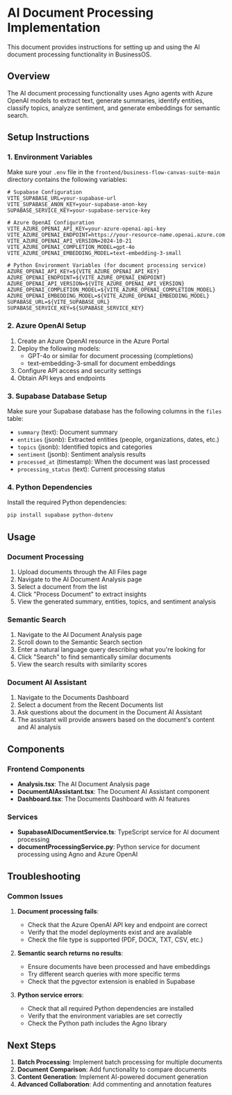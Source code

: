 # AI Document Processing Implementation

This document provides instructions for setting up and using the AI document processing functionality in BusinessOS.

## Overview

The AI document processing functionality uses Agno agents with Azure OpenAI models to extract text, generate summaries, identify entities, classify topics, analyze sentiment, and generate embeddings for semantic search.

## Setup Instructions

### 1. Environment Variables

Make sure your `.env` file in the `frontend/business-flow-canvas-suite-main` directory contains the following variables:

```
# Supabase Configuration
VITE_SUPABASE_URL=your-supabase-url
VITE_SUPABASE_ANON_KEY=your-supabase-anon-key
SUPABASE_SERVICE_KEY=your-supabase-service-key

# Azure OpenAI Configuration
VITE_AZURE_OPENAI_API_KEY=your-azure-openai-api-key
VITE_AZURE_OPENAI_ENDPOINT=https://your-resource-name.openai.azure.com
VITE_AZURE_OPENAI_API_VERSION=2024-10-21
VITE_AZURE_OPENAI_COMPLETION_MODEL=gpt-4o
VITE_AZURE_OPENAI_EMBEDDING_MODEL=text-embedding-3-small

# Python Environment Variables (for document processing service)
AZURE_OPENAI_API_KEY=${VITE_AZURE_OPENAI_API_KEY}
AZURE_OPENAI_ENDPOINT=${VITE_AZURE_OPENAI_ENDPOINT}
AZURE_OPENAI_API_VERSION=${VITE_AZURE_OPENAI_API_VERSION}
AZURE_OPENAI_COMPLETION_MODEL=${VITE_AZURE_OPENAI_COMPLETION_MODEL}
AZURE_OPENAI_EMBEDDING_MODEL=${VITE_AZURE_OPENAI_EMBEDDING_MODEL}
SUPABASE_URL=${VITE_SUPABASE_URL}
SUPABASE_SERVICE_KEY=${SUPABASE_SERVICE_KEY}
```

### 2. Azure OpenAI Setup

1. Create an Azure OpenAI resource in the Azure Portal
2. Deploy the following models:
   - GPT-4o or similar for document processing (completions)
   - text-embedding-3-small for document embeddings
3. Configure API access and security settings
4. Obtain API keys and endpoints

### 3. Supabase Database Setup

Make sure your Supabase database has the following columns in the `files` table:

- `summary` (text): Document summary
- `entities` (jsonb): Extracted entities (people, organizations, dates, etc.)
- `topics` (jsonb): Identified topics and categories
- `sentiment` (jsonb): Sentiment analysis results
- `processed_at` (timestamp): When the document was last processed
- `processing_status` (text): Current processing status

### 4. Python Dependencies

Install the required Python dependencies:

```bash
pip install supabase python-dotenv
```

## Usage

### Document Processing

1. Upload documents through the All Files page
2. Navigate to the AI Document Analysis page
3. Select a document from the list
4. Click "Process Document" to extract insights
5. View the generated summary, entities, topics, and sentiment analysis

### Semantic Search

1. Navigate to the AI Document Analysis page
2. Scroll down to the Semantic Search section
3. Enter a natural language query describing what you're looking for
4. Click "Search" to find semantically similar documents
5. View the search results with similarity scores

### Document AI Assistant

1. Navigate to the Documents Dashboard
2. Select a document from the Recent Documents list
3. Ask questions about the document in the Document AI Assistant
4. The assistant will provide answers based on the document's content and AI analysis

## Components

### Frontend Components

- **Analysis.tsx**: The AI Document Analysis page
- **DocumentAIAssistant.tsx**: The Document AI Assistant component
- **Dashboard.tsx**: The Documents Dashboard with AI features

### Services

- **SupabaseAIDocumentService.ts**: TypeScript service for AI document processing
- **documentProcessingService.py**: Python service for document processing using Agno and Azure OpenAI

## Troubleshooting

### Common Issues

1. **Document processing fails**:
   - Check that the Azure OpenAI API key and endpoint are correct
   - Verify that the model deployments exist and are available
   - Check the file type is supported (PDF, DOCX, TXT, CSV, etc.)

2. **Semantic search returns no results**:
   - Ensure documents have been processed and have embeddings
   - Try different search queries with more specific terms
   - Check that the pgvector extension is enabled in Supabase

3. **Python service errors**:
   - Check that all required Python dependencies are installed
   - Verify that the environment variables are set correctly
   - Check the Python path includes the Agno library

## Next Steps

1. **Batch Processing**: Implement batch processing for multiple documents
2. **Document Comparison**: Add functionality to compare documents
3. **Content Generation**: Implement AI-powered document generation
4. **Advanced Collaboration**: Add commenting and annotation features
